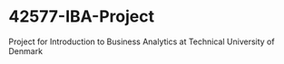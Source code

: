 # 42577-IBA-Project
Project for Introduction to Business Analytics at Technical University of Denmark

